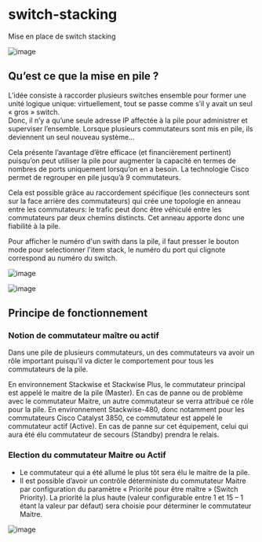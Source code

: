 # switch-stacking
Mise en place de switch stacking

![image](https://user-images.githubusercontent.com/83721477/170940145-06d2dc47-bb2d-4707-9e1d-ea9c73182052.png) 

## Qu’est ce que la mise en pile ?
L’idée consiste à raccorder plusieurs switches ensemble pour former une unité logique unique: virtuellement, tout se passe comme s’il y avait un seul « gros » switch.<br> Donc, il n’y a qu’une seule adresse IP affectée à la pile pour administrer et superviser l’ensemble. Lorsque plusieurs commutateurs sont mis en pile, ils deviennent un seul nouveau système…

Cela présente l’avantage d’être efficace (et financièrement pertinent) puisqu’on peut utiliser la pile pour augmenter la capacité en termes de nombres de ports uniquement lorsqu’on en a besoin. La technologie Cisco permet de regrouper en pile jusqu’à 9 commutateurs.

Cela est possible grâce au raccordement spécifique (les connecteurs sont sur la face arrière des commutateurs) qui crée une topologie en anneau entre les commutateurs: le trafic peut donc être véhiculé entre les commutateurs par deux chemins distincts. Cet anneau apporte donc une fiabilité à la pile.

Pour afficher le numéro d'un swith dans la pile, il faut presser le bouton mode pour selectionner l'item stack, le numéro du port qui clignote correspond au numéro du switch.

![image](https://user-images.githubusercontent.com/83721477/171122595-85e042b6-8529-40f0-961e-8cb0105acadc.png)


![image](https://user-images.githubusercontent.com/83721477/170940684-e04d918f-9893-4a68-9d1f-ea11c9fc81c0.png)

## Principe de fonctionnement
### Notion de commutateur maître ou actif
Dans une pile de plusieurs commutateurs, un des commutateurs va avoir un rôle important puisqu’il va dicter le comportement pour tous les commutateurs de la pile. 

En environnement Stackwise et Stackwise Plus, le commutateur principal est appelé le maitre de la pile (Master). En cas de panne ou de problème avec le commutateur Maitre, un autre commutateur se verra attribué ce rôle pour la pile.
En environnement Stackwise-480, donc notamment pour les commutateurs Cisco Catalyst 3850, ce commutateur est appelé le commutateur actif (Active). En cas de panne sur cet équipement, celui qui aura été élu commutateur de secours (Standby) prendra le relais.

### Election du commutateur Maitre ou Actif
* Le commutateur qui a été allumé le plus tôt sera élu le maitre de la pile.
* Il est possible d’avoir un contrôle déterministe du commutateur Maitre par configuration du paramètre « Priorité pour être maître » (Switch Priority).  La priorité la plus haute (valeur configurable entre 1 et 15 – 1 étant la valeur par défaut) sera choisie pour déterminer le commutateur Maitre.

![image](https://user-images.githubusercontent.com/83721477/170941173-c8d383d1-3967-494c-9952-36e9738b5660.png)
